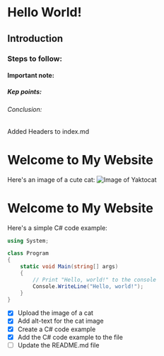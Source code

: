 # Hello World!
## Introduction
### Steps to follow:
#### Important note:
##### Kep points:
###### Conclusion:

Added Headers to index.md

# Welcome to My Website

Here's an image of a cute cat:
![Image of Yaktocat](https://octodex.github.com/images/yaktocat.png)

# Welcome to My Website

Here's a simple C# code example:
```csharp
using System;

class Program
{
    static void Main(string[] args)
    {
        // Print "Hello, world!" to the console
        Console.WriteLine("Hello, world!");
    }
}
```
- [x] Upload the image of a cat
- [x] Add alt-text for the cat image
- [x] Create a C# code example
- [x] Add the C# code example to the file
- [ ] Update the README.md file
